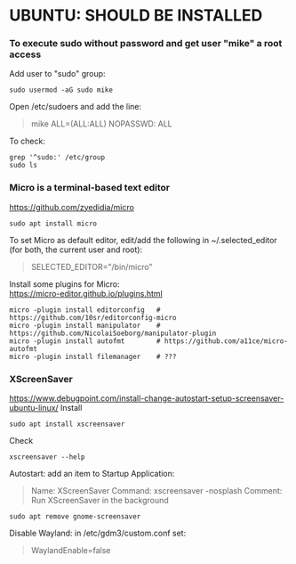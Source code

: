 # UBUNTU: SHOULD BE INSTALLED

### To execute sudo without password and get user "mike" a root access
Add user to "sudo" group:  
~~~
sudo usermod -aG sudo mike
~~~
Open /etc/sudoers and add the line:  
> mike ALL=(ALL:ALL) NOPASSWD: ALL  
  
To check:
~~~
grep '^sudo:' /etc/group
sudo ls
~~~


### Micro is a terminal-based text editor
https://github.com/zyedidia/micro  
~~~
sudo apt install micro
~~~
To set Micro as default editor, edit/add the following in ~/.selected_editor (for both, the current user and root):  
> SELECTED_EDITOR="/bin/micro"

Install some plugins for Micro:  
https://micro-editor.github.io/plugins.html  
~~~
micro -plugin install editorconfig   # https://github.com/10sr/editorconfig-micro
micro -plugin install manipulator    # https://github.com/NicolaiSoeborg/manipulator-plugin
micro -plugin install autofmt        # https://github.com/a11ce/micro-autofmt
micro -plugin install filemanager    # ???
~~~

### XScreenSaver
https://www.debugpoint.com/install-change-autostart-setup-screensaver-ubuntu-linux/
Install
~~~
sudo apt install xscreensaver
~~~
Check
~~~
xscreensaver --help
~~~
Autostart: add an item to Startup Application:
> Name:    XScreenSaver
> Command: xscreensaver -nosplash
> Comment: Run XScreenSaver in the background
~~~
sudo apt remove gnome-screensaver
~~~

Disable Wayland: in /etc/gdm3/custom.conf set:  
> WaylandEnable=false
